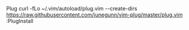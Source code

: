 Plug 
curl -fLo ~/.vim/autoload/plug.vim --create-dirs \
    https://raw.githubusercontent.com/junegunn/vim-plug/master/plug.vim
:PlugInstall
